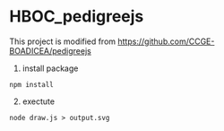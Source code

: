 # HBOC_pedigreejs
This project is modified from https://github.com/CCGE-BOADICEA/pedigreejs


1. install package
```
npm install
```
2. exectute
```
node draw.js > output.svg
```
